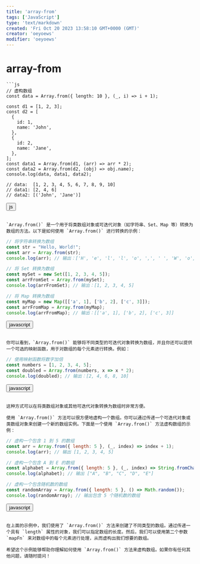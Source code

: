 ```yaml
---
title: 'array-from'
tags: ['JavaScript']
type: 'text/markdown'
created: 'Fri Oct 20 2023 13:58:10 GMT+0000 (GMT)'
creator: 'oeyoews'
modifier: 'oeyoews'
---
```


# array-from

```
```js
// 虚构数组
const data = Array.from({ length: 10 }, (_, i) => i + 1);

const d1 = [1, 2, 3];
const d2 = [
  {
    id: 1,
    name: 'John',
  },
  {
    id: 2,
    name: 'Jane',
  },
];
const data1 = Array.from(d1, (arr) => arr * 2);
const data2 = Array.from(d2, (obj) => obj.name);
console.log(data, data1, data2);

// data:  [1, 2, 3, 4, 5, 6, 7, 8, 9, 10]
// data1: [2, 4, 6]
// data2: [('John', 'Jane')]
```

<button>js</button>
```

`Array.from()` 是一个用于将类数组对象或可迭代对象（如字符串、Set、Map 等）转换为数组的方法。以下是如何使用 `Array.from()` 进行转换的示例：

```
```javascript
// 将字符串转换为数组
const str = "Hello, World!";
const arr = Array.from(str);
console.log(arr); // 输出：['H', 'e', 'l', 'l', 'o', ',', ' ', 'W', 'o', 'r', 'l', 'd', '!']

// 将 Set 转换为数组
const mySet = new Set([1, 2, 3, 4, 5]);
const arrFromSet = Array.from(mySet);
console.log(arrFromSet); // 输出：[1, 2, 3, 4, 5]

// 将 Map 转换为数组
const myMap = new Map([['a', 1], ['b', 2], ['c', 3]]);
const arrFromMap = Array.from(myMap);
console.log(arrFromMap); // 输出：[['a', 1], ['b', 2], ['c', 3]]
```

<button>javascript</button>
```

你可以看到，`Array.from()` 能够将不同类型的可迭代对象转换为数组，并且你还可以提供一个可选的映射函数，用于对数组的每个元素进行转换。例如：

```
```javascript
// 使用映射函数将数字加倍
const numbers = [1, 2, 3, 4, 5];
const doubled = Array.from(numbers, x => x * 2);
console.log(doubled); // 输出：[2, 4, 6, 8, 10]
```

<button>javascript</button>
```

这种方式可以在将类数组对象或其他可迭代对象转换为数组时非常方便。

使用 `Array.from()` 方法可以很方便地虚构一个数组。你可以通过传递一个可迭代对象或类数组对象来创建一个新的数组实例。下面是一个使用 `Array.from()` 方法虚构数组的示例：

```
```javascript
// 虚构一个包含 1 到 5 的数组
const arr = Array.from({ length: 5 }, (_, index) => index + 1);
console.log(arr); // 输出 [1, 2, 3, 4, 5]

// 虚构一个包含 A 到 E 的数组
const alphabet = Array.from({ length: 5 }, (_, index) => String.fromCharCode(65 + index));
console.log(alphabet); // 输出 ["A", "B", "C", "D", "E"]

// 虚构一个包含随机数的数组
const randomArray = Array.from({ length: 5 }, () => Math.random());
console.log(randomArray); // 输出包含 5 个随机数的数组
```

<button>javascript</button>
```

在上面的示例中，我们使用了 `Array.from()` 方法来创建了不同类型的数组。通过传递一个具有 `length` 属性的对象，我们可以指定数组的长度。然后，我们可以使用第二个参数 `mapFn` 来对数组中的每个元素进行处理，从而虚构出我们想要的数组。

希望这个示例能够帮助你理解如何使用 `Array.from()` 方法来虚构数组。如果你有任何其他问题，请随时提问！
